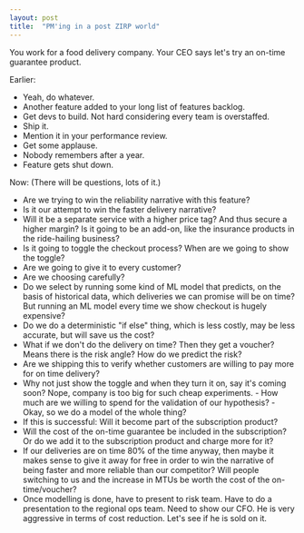 ```yaml
---
layout: post
title:  "PM'ing in a post ZIRP world"
---
```


You work for a food delivery company. Your CEO says let's try an on-time guarantee product.

Earlier:
- Yeah, do whatever.
- Another feature added to your long list of features backlog.
- Get devs to build. Not hard considering every team is overstaffed.
- Ship it.
- Mention it in your performance review.
- Get some applause.
- Nobody remembers after a year.
- Feature gets shut down.

Now:
(There will be questions, lots of it.)
- Are we trying to win the reliability narrative with this feature? 
- Is it our attempt to win the faster delivery narrative?
- Will it be a separate service with a higher price tag? And thus secure a higher margin? Is it going to be an add-on, like the insurance products in the ride-hailing business?
- Is it going to toggle the checkout process? When are we going to show the toggle?
- Are we going to give it to every customer?
- Are we choosing carefully?
- Do we select by running some kind of ML model that predicts, on the basis of historical data, which deliveries we can promise will be on time? But running an ML model every time we show checkout is hugely expensive?
- Do we do a deterministic "if else" thing, which is less costly, may be less accurate, but will save us the cost?
- What if we don't do the delivery on time? Then they get a voucher? Means there is the risk angle? How do we predict the risk?
- Are we shipping this to verify whether customers are willing to pay more for on time delivery?
- Why not just show the toggle and when they turn it on, say it's coming soon? Nope, company is too big for such cheap experiments.
- How much are we willing to spend for the validation of our hypothesis?
- Okay, so we do a model of the whole thing?
- If this is successful: Will it become part of the subscription product?
- Will the cost of the on-time guarantee be included in the subscription? Or do we add it to the subscription product and charge more for it?
- If our deliveries are on time 80% of the time anyway, then maybe it makes sense to give it away for free in order to win the narrative of being faster and more reliable than our competitor? Will people switching to us and the increase in MTUs be worth the cost of the on-time/voucher?
- Once modelling is done, have to present to risk team. Have to do a presentation to the regional ops team. Need to show our CFO. He is very aggressive in terms of cost reduction. Let's see if he is sold on it.
